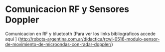# Comunicacion RF y Sensores Doppler

Comunicacion en RF y bluetooth
[Para ver los links bibliograficos accede aquí ] (http://robots-argentina.com.ar/didactica/rcwl-0516-modulo-sensor-de-movimiento-de-microondas-con-radar-doppler/)
